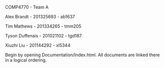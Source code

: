 COMP4770 - Team A

Alex Brandt - 201325693 - ab1637   

Tim Mathews - 201334265 - tmm205

Tyson Duffenais - 201021102 - tgd187

Xiuzhi Liu - 201144292 - xl5344

Begin by opening Documentation/Index.html. 
All documents are linked there in a logical ordering.
